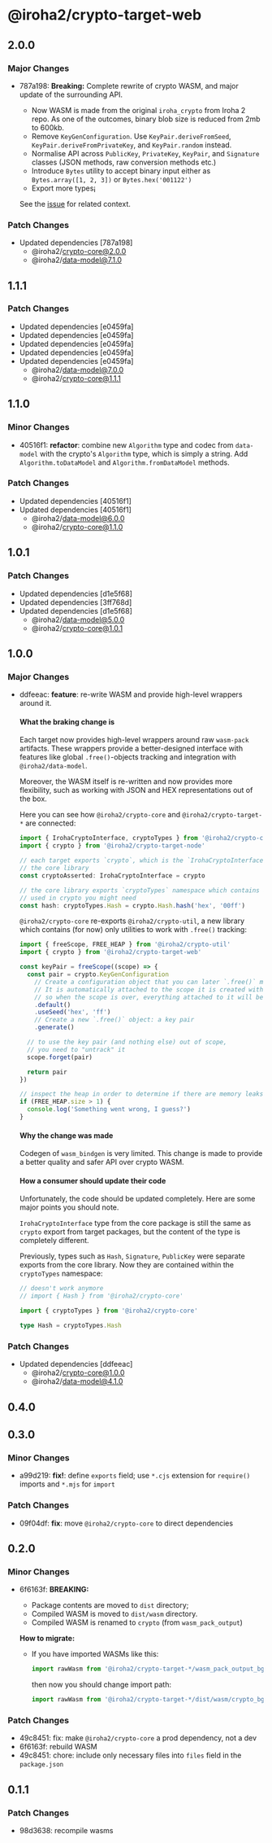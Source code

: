 # @iroha2/crypto-target-web

## 2.0.0

### Major Changes

- 787a198: **Breaking:** Complete rewrite of crypto WASM, and major update of the surrounding API.

  - Now WASM is made from the original `iroha_crypto` from Iroha 2 repo. As one of the outcomes, binary blob size is reduced from 2mb to 600kb.
  - Remove `KeyGenConfiguration`. Use `KeyPair.deriveFromSeed`, `KeyPair.deriveFromPrivateKey`, and `KeyPair.random` instead.
  - Normalise API across `PublicKey`, `PrivateKey`, `KeyPair`, and `Signature` classes (JSON methods, raw conversion methods etc.)
  - Introduce `Bytes` utility to accept binary input either as `Bytes.array([1, 2, 3])` or `Bytes.hex('001122')`
  - Export more types¡

  See the [issue](https://github.com/hyperledger/iroha-javascript/issues/186) for related context.

### Patch Changes

- Updated dependencies [787a198]
  - @iroha2/crypto-core@2.0.0
  - @iroha2/data-model@7.1.0

## 1.1.1

### Patch Changes

- Updated dependencies [e0459fa]
- Updated dependencies [e0459fa]
- Updated dependencies [e0459fa]
- Updated dependencies [e0459fa]
- Updated dependencies [e0459fa]
  - @iroha2/data-model@7.0.0
  - @iroha2/crypto-core@1.1.1

## 1.1.0

### Minor Changes

- 40516f1: **refactor**: combine new `Algorithm` type and codec from `data-model` with the crypto's `Algorithm` type, which is simply a string. Add `Algorithm.toDataModel` and `Algorithm.fromDataModel` methods.

### Patch Changes

- Updated dependencies [40516f1]
- Updated dependencies [40516f1]
  - @iroha2/data-model@6.0.0
  - @iroha2/crypto-core@1.1.0

## 1.0.1

### Patch Changes

- Updated dependencies [d1e5f68]
- Updated dependencies [3ff768d]
- Updated dependencies [d1e5f68]
  - @iroha2/data-model@5.0.0
  - @iroha2/crypto-core@1.0.1

## 1.0.0

### Major Changes

- ddfeeac: **feature**: re-write WASM and provide high-level wrappers around it.

  #### What the braking change is

  Each target now provides high-level wrappers around raw `wasm-pack` artifacts. These wrappers provide a better-designed interface with features like global `.free()`-objects tracking and integration with `@iroha2/data-model`.

  Moreover, the WASM itself is re-written and now provides more flexibility, such as working with JSON and HEX representations out of the box.

  Here you can see how `@iroha2/crypto-core` and `@iroha2/crypto-target-*` are connected:

  ```ts
  import { IrohaCryptoInterface, cryptoTypes } from '@iroha2/crypto-core'
  import { crypto } from '@iroha2/crypto-target-node'

  // each target exports `crypto`, which is the `IrohaCryptoInterface` type from
  // the core library
  const cryptoAsserted: IrohaCryptoInterface = crypto

  // the core library exports `cryptoTypes` namespace which contains all the types
  // used in crypto you might need
  const hash: cryptoTypes.Hash = crypto.Hash.hash('hex', '00ff')
  ```

  `@iroha2/crypto-core` re-exports `@iroha2/crypto-util`, a new library which contains (for now) only utilities to work with `.free()` tracking:

  ```ts
  import { freeScope, FREE_HEAP } from '@iroha2/crypto-util'
  import { crypto } from '@iroha2/crypto-target-web'

  const keyPair = freeScope((scope) => {
    const pair = crypto.KeyGenConfiguration
      // Create a configuration object that you can later `.free()` manually.
      // It is automatically attached to the scope it is created within,
      // so when the scope is over, everything attached to it will be freed.
      .default()
      .useSeed('hex', 'ff')
      // Create a new `.free()` object: a key pair
      .generate()

    // to use the key pair (and nothing else) out of scope,
    // you need to "untrack" it
    scope.forget(pair)

    return pair
  })

  // inspect the heap in order to determine if there are memory leaks
  if (FREE_HEAP.size > 1) {
    console.log('Something went wrong, I guess?')
  }
  ```

  #### Why the change was made

  Codegen of `wasm_bindgen` is very limited. This change is made to provide a better quality and safer API over crypto WASM.

  #### How a consumer should update their code

  Unfortunately, the code should be updated completely. Here are some major points you should note.

  `IrohaCryptoInterface` type from the core package is still the same as `crypto` export from target packages, but the content of the type is completely different.

  Previously, types such as `Hash`, `Signature`, `PublicKey` were separate exports from the core library. Now they are contained within the `cryptoTypes` namespace:

  ```ts
  // doesn't work anymore
  // import { Hash } from '@iroha2/crypto-core'

  import { cryptoTypes } from '@iroha2/crypto-core'

  type Hash = cryptoTypes.Hash
  ```

### Patch Changes

- Updated dependencies [ddfeeac]
  - @iroha2/crypto-core@1.0.0
  - @iroha2/data-model@4.1.0

## 0.4.0

## 0.3.0

### Minor Changes

- a99d219: **fix!**: define `exports` field; use `*.cjs` extension for `require()` imports and `*.mjs` for `import`

### Patch Changes

- 09f04df: **fix**: move `@iroha2/crypto-core` to direct dependencies

## 0.2.0

### Minor Changes

- 6f6163f: **BREAKING:**

  - Package contents are moved to `dist` directory;
  - Compiled WASM is moved to `dist/wasm` directory.
  - Compiled WASM is renamed to `crypto` (from `wasm_pack_output`)

  **How to migrate:**

  - If you have imported WASMs like this:

    ```ts
    import rawWasm from '@iroha2/crypto-target-*/wasm_pack_output_bg.wasm'
    ```

    then now you should change import path:

    ```ts
    import rawWasm from '@iroha2/crypto-target-*/dist/wasm/crypto_bg.wasm'
    ```

### Patch Changes

- 49c8451: fix: make `@iroha2/crypto-core` a prod dependency, not a dev
- 6f6163f: rebuild WASM
- 49c8451: chore: include only necessary files into `files` field in the `package.json`

## 0.1.1

### Patch Changes

- 98d3638: recompile wasms
